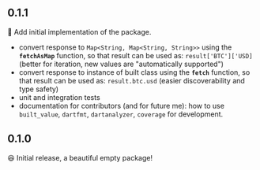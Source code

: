 ## 0.1.1

🚀 Add initial implementation of the package.

* convert response to `Map<String, Map<String, String>>` using the **`fetchAsMap`** function, so that result can be used as: `result['BTC']['USD]` (better for iteration, new values are "automatically supported")
* convert response to instance of built class using the **`fetch`** function, so that result can be used as: `result.btc.usd` (easier discoverability and type safety)
* unit and integration tests
* documentation for contributors (and for future me): how to use `built_value`, `dartfmt`, `dartanalyzer`, `coverage` for development.

## 0.1.0

😆 Initial release, a beautiful empty package!
